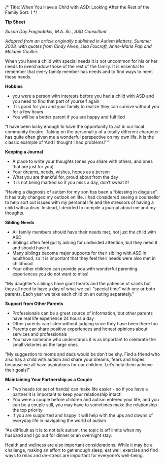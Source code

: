 /*
Title: When You Have a Child with ASD: Looking After the Rest of the Family
Sort: 1
*/

**Tip Sheet**

*Susan Day Fragiadakis, M.A. Sc., ASD Consultant*

*Adapted from an article originally published in Autism Matters, Summer 2008, with quotes from Cindy Alves, Lisa Foxcroft, Anne-Marie Pap and Melanie Coulter.*

When you have a child with special needs it is not uncommon for his or her needs to overshadow those of the rest of the family.  It is essential to remember that every family member has needs and to find ways to meet these needs.

**Hobbies**

 - you were a person with interests before you had a child with ASD and you need to find that part of yourself again
 -  It is good for you and your family to realize they can survive without you for a few hours
 - You will be a better parent if you are happy and fulfilled

“I have been lucky enough to have the opportunity to act in our local community theatre. Taking on the personality of a totally different character has quite often given me a wonderful perspective on my own life. It is the classic example of ‘And I thought I had problems!’ ”

**Keeping a Journal**

- A place to write your thoughts (ones you share with others, and ones that are just for you)
- Your dreams, needs, wishes, hopes as a person
- What you are thankful for, proud about from the day
- It is not being marked so if you miss a day, don’t sweat it!

“Having a diagnosis of autism for my son has been a “blessing in disguise”.  It has truly changed my outlook on life. I had considered seeing a counsellor to help sort out issues with my personal life and the stressors of having a child with autism. Instead, I decided to compile a journal about me and my thoughts.

**Sibling Needs**

- All family members should have their needs met, not just the child with ASD
- Siblings often feel guilty asking for undivided attention, but they need it and should have it
- Many siblings become major supports for their sibling with ASD in adulthood, so it is important that they feel their needs were also met in childhood
- Your other children can provide you with wonderful parenting experiences you do not want to miss!

“My daughter’s siblings have giant hearts and the patience of saints but they all need to have a day of what we call “special time” with one or both parents. Each year we take each child on an outing separately.”

**Support from Other Parents**

- Professionals can be a great source of information, but other parents have real life experience 24 hours a day
- Other parents can listen without judging since they have been there too
- Parents can share positive experiences and honest opinions about services and professionals
- You have someone who understands it is as important to celebrate the small victories as the large ones

“My suggestion to moms and dads would be don’t be shy. Find a friend who also has a child with autism and share your dreams, fears and hopes because we all have aspirations for our children. Let’s help them achieve their goals!”

**Maintaining Your Partnership as a Couple**

- Two heads (or set of hands) can make life easier - so if you have a partner it is important to keep your relationship intact!
- You were a couple before children and autism entered your life, and you can be a couple still, you may have to sometimes make the relationship the top priority
- If you are supported and happy it will help with the ups and downs of everyday life in navigating the world of autism

“As difficult as it is to not talk autism, the topic is off limits when my husband and I go out for dinner or an overnight stay.

Health and wellness are also important considerations.  While it may be a challenge, making an effort to get enough sleep, eat well, exercise and find ways to relax and de-stress are important for everyone’s well-being.
